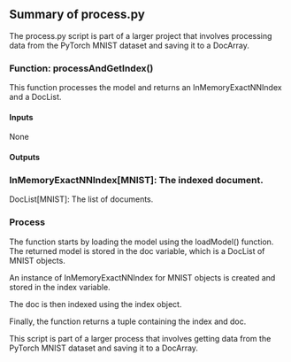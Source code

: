 ## Summary of process.py
The process.py script is part of a larger project that involves processing data from the PyTorch MNIST dataset and saving it to a DocArray.

### Function: processAndGetIndex()
This function processes the model and returns an InMemoryExactNNIndex and a DocList.

#### Inputs
None

#### Outputs


### InMemoryExactNNIndex[MNIST]: The indexed document.
DocList[MNIST]: The list of documents.


### Process
The function starts by loading the model using the loadModel() function. The returned model is stored in the doc variable, which is a DocList of MNIST objects.

An instance of InMemoryExactNNIndex for MNIST objects is created and stored in the index variable.

The doc is then indexed using the index object.

Finally, the function returns a tuple containing the index and doc.

This script is part of a larger process that involves getting data from the PyTorch MNIST dataset and saving it to a DocArray.